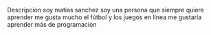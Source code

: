 Descripcion
soy matias sanchez soy una persona que siempre quiere aprender
me gusta mucho el fútbol y los juegos en línea 
me gustaría aprender más de programacion
